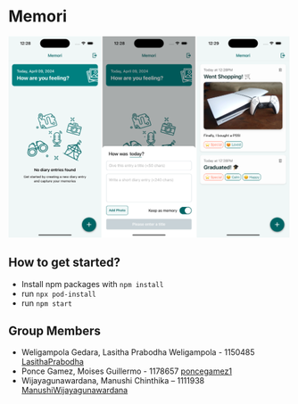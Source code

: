 # Memori

![Screenshots](/doc/screenshots.png)

## How to get started?

- Install npm packages with `npm install`
- run `npx pod-install`
- run `npm start`

## Group Members

- Weligampola Gedara, Lasitha Prabodha Weligampola - 1150485 [LasithaPrabodha](https://github.com/LasithaPrabodha)
- Ponce Gamez, Moises Guillermo - 1178657 [poncegamez1](https://github.com/poncegamez1)
- Wijayagunawardana, Manushi Chinthika – 1111938 [ManushiWijayagunawardana](https://github.com/ManushiWijayagunawardana)
